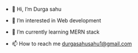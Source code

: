 - 👋 Hi, I’m Durga sahu
- 👀 I’m interested in Web development
- 🌱 I’m currently learning MERN stack
  
- 📫 How to reach me durgasahusahu1@gmail.com
<!---
durgasahu24/durgasahu24 is a ✨ special ✨ repository because its `README.md` (this file) appears on your GitHub profile.
You can click the Preview link to take a look at your changes.
--->
